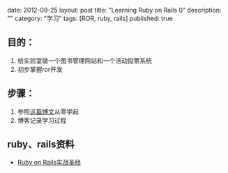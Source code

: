 date: 2012-09-25
layout: post
title: "Learning Ruby on Rails 0"
description: ""
category: "学习"
tags: [ROR, ruby, rails]
published: true

目的：
------
1. 给实验室做一个图书管理网站和一个活动投票系统
2. 初步掌握ror开发

步骤：
----
1. 参照[这篇博文](http://huacnlee.com/blog/how-to-start-learning-ruby-on-rails/)从零学起
2. 博客记录学习过程

ruby、rails资料
---------------
- [Ruby on Rails实战圣经](http://ihower.tw/rails3/index.html)

